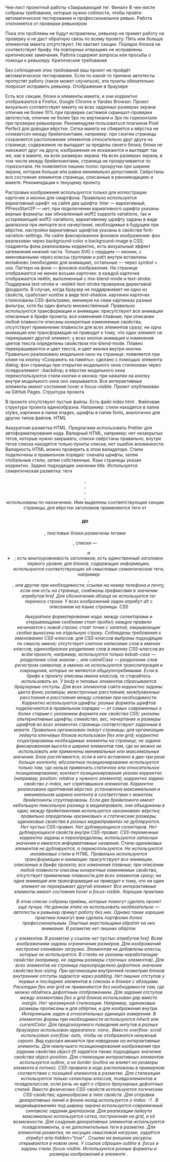 Чек-лист проектной работы «Закрывающий тег. Финал»
В чек-листе собраны требования, которые нужно соблюсти, чтобы пройти автоматическое тестирование и профессиональное ревью.
Работа отклоняется от проверки ревьюером

Пока эти проблемы не будут исправлены, ревьюер не примет работу на проверку и не даст обратную связь по всему проекту:
Пять или больше элементов макета отсутствуют.
Не хватает секции.
Порядок блоков не соответствует брифу.
На повторных итерациях не исправлены критические замечания.
Работа содержит вопросы или просьбы о помощи к ревьюеру.
Критические требования

Без соблюдения этих требований ваш проект не пройдёт автоматическое тестирование. Если по какой-то причине автотесты пропустят работу (такое может случиться), эти пункты обязательно попросит исправить ревьюер.
Отображение в браузере

Есть все секции, блоки и элементы макета, и они корректно отображаются в Firefox, Google Chrome и Yandex Browser.
Проект визуально соответствует макету на всех заданных размерах экрана:
отличие не более 10% при проверке системой скриншот-проверки автотестов;
отличие не более 5px по вертикали и 3px по горизонтали при проверке ревьюером.
Рекомендуем пользоваться плагином Pixel Perfect для доводки вёрстки.
Сетка макета не сбивается и вёрстка не «ломается» между брейкпоинтами, например: 
при сжатии страницы сохраняется расположение элементов относительно друг друга на странице;
содержимое не выпадает за пределы своего блока;
блоки не наезжают друг на друга;
изображения не искажаются и выглядят так же, как в макете, на всех размерах экрана.
На всех размерах экрана, в том числе между брейкпоинтами, страница не прокручивается по горизонтали. Не появляется лишних полос прокрутки при ширине экрана, которая больше или равна минимально допустимой.
Свёрстаны все состояния элементов страницы, описанные в рекомендациях и макете.
Рекомендации к текущему проекту

Растровые изображения используются только для иллюстрации карточек и иконки для смартфона.
Правильно используется вариативный шрифт: 
на сайте два шрифта: Inter — вариативный, PPressStart2P — нет;
при подключении вариативного шрифта указаны верные форматы: как обновленный woff2 supports variations, так и устаревающий woff2-variations;
вариативному шрифту заданы в виде диапазона при импорте все начертания, необходимые в будущем при вёрстке.
настройки вариативных шрифтов указаны в свойстве font-variation-settings.
На сайте фиксированное фоновое изображение: 
фон реализован через background-color и background-image в CSS;
градиенты фона реализованы корректно, есть визуальный эффект затемнения нижней части.
Только SVG с сердцем — иконки, с именованными через классы группами и path внутри вставлены инлайново (необходимо для анимации), остальные — через symbol + use. Паттерн на фоне — фоновое изображение.
На странице отображается не менее восьми карточек: 
в каждой карточке отображается лейбл, выполненный с mix-blend-mode и text-stroke. Поддержка text-stroke и -webkit-text-stroke проверена директивой @supports. В случае, когда браузер не поддерживает ни одно из свойств, сработает колбэк в виде text-shadow.
картинки карточек стилизованы CSS-фильтрами, минимум на семи картинках разные фильтры, хотя бы один фильтр множественный.
Правильно используются трансформации и анимации: 
присутствуют все анимации описанные в брифе проекта;
все изменения плавные;
при описании любой плавности описаны конкретные изменяемые свойства, отсутствует применение плавности для всех элементов сразу;
ни одна анимация или трансформация не приводит к тому, что один элемент не перекрывает другой элемент;
у всех кнопок анимация и изменения цветов текста определены свойством mix-blend-mode. Плавно перекрашиваются и цвет текста, и цвет иконки внутри кнопки.
Правильно реализовано модальное окно на странице: 
появляется при клике на кнопку «Сохранить на память»;
сделано с помощью элемента dialog;
фон страницы при открытии модального окна стилизован через псевдоэлемент ::backdrop;
в вёрстке модального окна переиспользуются стили кнопки и иконка;
при нажатии на кнопку внутри модального окна оно закрывается.
Все интерактивные элементы имеют состояния hover и focus-visible.
Проект опубликован на GitHub Pages.
Структура проекта

В проекте отсутствуют пустые файлы.
Есть файл index.html .
Файловая структура проекта единообразна. Например: стили находятся в папке styles, картинки в папке images, шрифты в папке fonts, аналогично для других типов файлов.
HTML

Аккуратная разметка HTML. Предлагаем использовать Prettier для автоформатирования кода.
Валидный HTML, например:
нет незакрытых тегов, которые нужно закрывать;
списки свёрстаны правильно, внутри тегов списка находятся только пункты списка;
нет ошибок вложенности.
Валидность HTML можно проверить в этом валидаторе.
Стили подключены в правильном порядке: сначала шрифты, затем глобальные стили, затем собственные.
Язык страницы указан корректно.
Задано подходящее значение title.
Используется семантическая разметка: 
теги <header> , <main> , <footer> , <section> , <nav> использованы по назначению. Ими выделены соответствующие секции страницы;
для вёрстки заголовков применяются теги от <h1> до <h6>, текстовые блоки размечены тегами <p>, списки — <ul> и <li>;
есть многоуровневость заголовков;
есть единственный заголовок первого уровня;
для блоков, содержащих информацию, используются соответствующие ей смысловые семантические теги, например <article> , <address> , <time> или другие при необходимости;
ссылки на номер телефона и почту, если они есть на странице, снабжены префиксами в значении атрибутов href.
Для обозначения абзаца не используется тег переноса строки.
У всех изображений задан атрибут alt с описанием на языке страницы.
CSS

Аккуратное форматирование кода: 
между селекторами и открывающими скобками стоит пробел;
каждое правило начинается с новой строки;
стоят точки с запятой;
закрывающие скобки вынесены на отдельную строку.
Соблюдены требования к именованию CSS-классов:
для CSS-классов выбраны подходящие по смыслу имена;
отсутствует слитное написание слов в именах классов;
единообразное разделение слов в именах CSS-классов во всём проекте, например, используется только kebab-case — разделение слов знаком -, или camelCase — разделение слов регистром символов;
в именах не используются транслитерация и сокращения, которые не являются общеупотребимыми.
Если в брифе к проекту описаны имена классов, то старайтесь использовать их.
У body и типовых элементов сбрасываются браузерные отступы.
Для всех элементов сайта корректно заданы: 
цвета фона;
размеры;
межстрочные расстояния;
межбуквенные расстояния и расстояния между словами при необходимости.
Корректно используются шрифты: 
разные форматы шрифтов подключаются в правильном порядке — от самых современных к более старым с указанием формата как свойства CSS;
указаны альтернативные шрифты;
семейство, вес, начертание и размеры шрифтов во всех элементах страницы соответствуют заданным в макете.
Правильно организован лейаут страницы: 
для организации лейаута ключевых блоков использован flex или grid;
корректно отцентрированы необходимые элементы на странице;
не задана фиксированная высота и ширина элементов там, где их можно не использовать или применены минимальные или максимальные значения. Блок растягивается, если в него вставлено в два-три раза больше контента;
абсолютное позиционирование используется только там, где нельзя применить статичное или относительное позиционирование;
контекст позиционирования указан корректно (например, position: relative у нужного элемента);
корректно задано свойство z-index, нет спрятавшихся элементов.
Корректно реализована адаптивная вёрстка: 
установлена максимальная и минимальная ширина контента в соответствии с макетом;
брейкпоинты сгруппированы. Если два брейкпоинта имеют небольшую пиксельную разницу в медиаправиле, они объединены в один;
между брейкпоинтами используется «резиновая» вёрстка;
правильно определены «резиновые» и статические размеры;
одинаковые свойства в разных медиаправилах не дублируются.
Нет пустых CSS-правил.
Нет дублирующихся селекторов.
Нет дублирующихся свойств внутри CSS-правил.
CSS-переменные корректно заданы и переопределены, используются запасные значения и имеются информативные названия.
Стили одинаковых элементов не дублируются, а переиспользуются.
Не используются инлайновые стили в HTML.
Правильно используются трансформации и анимации: 
присутствуют все анимации, описанные в брифе проекта;
все изменения плавные;
при описании любой плавности описаны конкретные изменяемые свойства, отсутствует применение плавности для всех элементов сразу;
ни одна анимация или трансформация не приводит к тому, что ни один элемент не перекрывает другой элемент.
Все интерактивные элементы имеют состояния hover и focus-visible.
Хорошие практики

В этом списке собраны приёмы, которые помогут сделать проект ещё лучше.
На данном этапе их использовать необязательно — автотесты и ревьюер примут работу без них.
Однако такие хорошие практики помогут вам сделать портфолио более профессиональным. Опытные верстальщики обратят на них внимание.
В разметке нет лишних обёрток <div> у элементов.
В разметке у ссылок нет пустых атрибутов href.
Всем изображениям заданы ограничения размеров.
Для изображений настроена «ленивая» загрузка.
Элементам не добавлены классы, которые не используются.
В стилях не указаны неработающие свойства (например, не заданы размеры строчных элементов).
Для всех элементов на странице переопределено дефолтное значение свойства box-sizing.
При организации внутренней геометрии блоков внутренние отступы задаются через padding.
Нет лишних отступов у первых и последних элементов в списках и блоках с абзацами.
Раскладки flex или grid не применяются без необходимости там, где можно обойтись дефолтным отображением.
Для задания отступов между элементами flex и grid блоков использован gap вместо margin.
Нет чрезмерной стилизации. Например, одинаковые размеры прописаны и для обёртки, и для изображения внутри.
Интерлиньяж задан в относительных единицах измерения.
В элементах формы при необходимости используются inherit или currentColor.
Для предсказуемого поведения инпутов в разных браузерах использован appearance: none;.
Вместо overflow: scroll использован overflow: auto, чтобы не отображался ненужный скролл.
Вид курсора меняется при наведении на интерактивные элементы.
Для наилучшего позиционирования изображения при задании свойства object-fit задаётся также подходящее значение свойства object-position.
Для стилизации интерактивных элементов используется outline, а не border (outline не влияет на размеры элемента в потоке).
CSS-правила в коде расположены в примерном соответствии с позицией элементов в разметке.
Для стилизации используются только селекторы классов, псевдоэлементов и псевдоклассов, если речь не идёт о сбросе браузерных дефолтных стилей.
Вместо физических CSS-свойств используются логические CSS-свойства; единообразие в типе свойств.
Для отправки декоративных линий и фонов назад используется z-index: -1 .
В медиавыражениях под ширину экрана используется современный синтаксис задания диапазонов.
Для реализации лейаута максимально используется сетка, построенная на grid, и её возможности.
Для создания декоративных элементов используются псевдоэлементы, а не дополнительные теги в разметке.
Для элементов разметки, не несущих смысловой нагрузки, задаётся атрибут aria-hidden="true" .
Ссылки на внешние ресурсы открываются в новом окне.
У ссылок сброшен outline в :focus и заданы стили :focus-visible.
Используются разные форматы и размеры изображений в элементе <picture>.